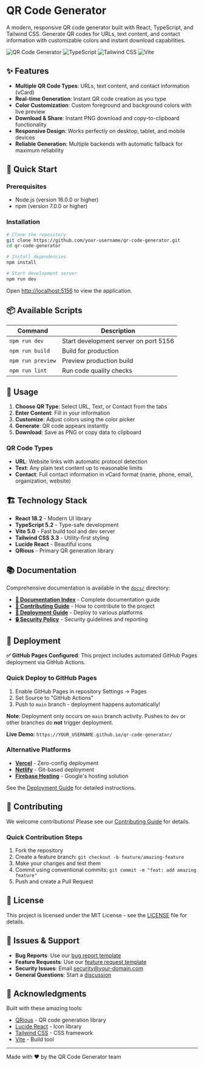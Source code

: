 # QR Code Generator

A modern, responsive QR code generator built with React, TypeScript, and Tailwind CSS. Generate QR codes for URLs, text content, and contact information with customizable colors and instant download capabilities.

![QR Code Generator](https://img.shields.io/badge/React-18.2.0-blue)
![TypeScript](https://img.shields.io/badge/TypeScript-5.2.2-blue)
![Tailwind CSS](https://img.shields.io/badge/Tailwind%20CSS-3.3.6-blue)
![Vite](https://img.shields.io/badge/Vite-5.0.8-purple)

## ✨ Features

- **Multiple QR Code Types**: URLs, text content, and contact information (vCard)
- **Real-time Generation**: Instant QR code creation as you type
- **Color Customization**: Custom foreground and background colors with live preview
- **Download & Share**: Instant PNG download and copy-to-clipboard functionality
- **Responsive Design**: Works perfectly on desktop, tablet, and mobile devices
- **Reliable Generation**: Multiple backends with automatic fallback for maximum reliability

## 🚀 Quick Start

### Prerequisites

- Node.js (version 16.0.0 or higher)
- npm (version 7.0.0 or higher)

### Installation

```bash
# Clone the repository
git clone https://github.com/your-username/qr-code-generator.git
cd qr-code-generator

# Install dependencies
npm install

# Start development server
npm run dev
```

Open [http://localhost:5156](http://localhost:5156) to view the application.

## 📦 Available Scripts

| Command           | Description                           |
| ----------------- | ------------------------------------- |
| `npm run dev`     | Start development server on port 5156 |
| `npm run build`   | Build for production                  |
| `npm run preview` | Preview production build              |
| `npm run lint`    | Run code quality checks               |

## 🎯 Usage

1. **Choose QR Type**: Select URL, Text, or Contact from the tabs
2. **Enter Content**: Fill in your information
3. **Customize**: Adjust colors using the color picker
4. **Generate**: QR code appears instantly
5. **Download**: Save as PNG or copy data to clipboard

### QR Code Types

- **URL**: Website links with automatic protocol detection
- **Text**: Any plain text content up to reasonable limits
- **Contact**: Full contact information in vCard format (name, phone, email, organization, website)

## 🏗️ Technology Stack

- **React 18.2** - Modern UI library
- **TypeScript 5.2** - Type-safe development
- **Vite 5.0** - Fast build tool and dev server
- **Tailwind CSS 3.3** - Utility-first styling
- **Lucide React** - Beautiful icons
- **QRious** - Primary QR generation library

## 📚 Documentation

Comprehensive documentation is available in the [`docs/`](docs/) directory:

- **[📖 Documentation Index](docs/README.md)** - Complete documentation guide
- **[🤝 Contributing Guide](docs/CONTRIBUTING.md)** - How to contribute to the project
- **[🚀 Deployment Guide](docs/DEPLOYMENT.md)** - Deploy to various platforms
- **[🔒 Security Policy](docs/SECURITY.md)** - Security guidelines and reporting

## 🚀 Deployment

**✅ GitHub Pages Configured**: This project includes automated GitHub Pages deployment via GitHub Actions.

### Quick Deploy to GitHub Pages

1. Enable GitHub Pages in repository Settings → Pages
2. Set Source to "GitHub Actions"
3. Push to `main` branch - deployment happens automatically!

**Note**: Deployment only occurs on `main` branch activity. Pushes to `dev` or other branches do **not** trigger deployment.

**Live Demo**: `https://YOUR_USERNAME.github.io/qr-code-generator/`

### Alternative Platforms

- **[Vercel](https://vercel.com)** - Zero-config deployment
- **[Netlify](https://netlify.com)** - Git-based deployment
- **[Firebase Hosting](https://firebase.google.com/docs/hosting)** - Google's hosting solution

See the [Deployment Guide](docs/DEPLOYMENT.md) for detailed instructions.

## 🤝 Contributing

We welcome contributions! Please see our [Contributing Guide](docs/CONTRIBUTING.md) for details.

### Quick Contribution Steps

1. Fork the repository
2. Create a feature branch: `git checkout -b feature/amazing-feature`
3. Make your changes and test them
4. Commit using conventional commits: `git commit -m "feat: add amazing feature"`
5. Push and create a Pull Request

## 📄 License

This project is licensed under the MIT License - see the [LICENSE](LICENSE) file for details.

## 🐛 Issues & Support

- **Bug Reports**: Use our [bug report template](.github/ISSUE_TEMPLATE/bug_report.md)
- **Feature Requests**: Use our [feature request template](.github/ISSUE_TEMPLATE/feature_request.md)
- **Security Issues**: Email [security@your-domain.com](mailto:security@your-domain.com)
- **General Questions**: Start a [discussion](https://github.com/your-username/qr-code-generator/discussions)

## 🙏 Acknowledgments

Built with these amazing tools:

- [QRious](https://github.com/neocotic/qrious) - QR code generation library
- [Lucide React](https://lucide.dev/) - Icon library
- [Tailwind CSS](https://tailwindcss.com/) - CSS framework
- [Vite](https://vitejs.dev/) - Build tool

---

Made with ❤️ by the QR Code Generator team
